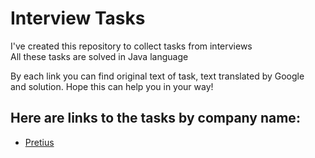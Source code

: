 # Interview Tasks  
I've created this repository to collect tasks from interviews  
All these tasks are solved in Java language  
  
By each link you can find original text of task, text translated by Google  
and solution. Hope this can help you in your way!  

  
## Here are links to the tasks by company name:  
* [Pretius](https://github.com/DaturaSleep/InterviewTasks/tree/master/src/pretius) 

